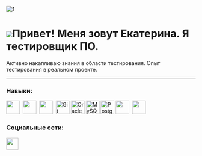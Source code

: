 ![1](https://github.com/artkatty/artkatty/assets/130747406/961a8cf7-1fee-4182-ae18-2f62a7654350)


![](https://user-images.githubusercontent.com/18350557/176309783-0785949b-9127-417c-8b55-ab5a4333674e.gif)Привет! 
Меня зовут Екатерина. Я тестировщик ПО.
============================================================================================================================

Активно накапливаю знания в области тестирования. 
Опыт тестирования в реальном проекте.

---------------
  
### Навыки:

<p align="left">
<img src="https://cdn.jsdelivr.net/gh/devicons/devicon/icons/confluence/confluence-original.svg"  titl="js" width="36" height="36" />&nbsp;
<img src="https://cdn.jsdelivr.net/gh/devicons/devicon/icons/jira/jira-original.svg" titl="js" width="36" height="36" />&nbsp;
<img src="https://cdn.jsdelivr.net/gh/devicons/devicon/icons/trello/trello-plain.svg" width="36" height="36" />&nbsp;
<a href="https://git-scm.com/" target="_blank" rel="noreferrer"><img src="https://raw.githubusercontent.com/danielcranney/readme-generator/main/public/icons/skills/git-colored.svg" width="36" height="36" alt="Git" /></a>
<a href="https://www.oracle.com/uk/index.html" target="_blank" rel="noreferrer"><img src="https://raw.githubusercontent.com/danielcranney/readme-generator/main/public/icons/skills/oracle-colored.svg" width="36" height="36" alt="Oracle" /></a>
<a href="https://www.mysql.com/" target="_blank" rel="noreferrer"><img src="https://raw.githubusercontent.com/danielcranney/readme-generator/main/public/icons/skills/mysql-colored.svg" width="36" height="36" alt="MySQL" /></a>
<a href="https://www.postgresql.org/" target="_blank" rel="noreferrer"><img src="https://raw.githubusercontent.com/danielcranney/readme-generator/main/public/icons/skills/postgresql-colored.svg" width="36" height="36" alt="PostgreSQL" /></a>
<img src="https://cdn.jsdelivr.net/gh/devicons/devicon/icons/androidstudio/androidstudio-original.svg" titl="js" width="36" height="36" />&nbsp; 
<img src="https://cdn.jsdelivr.net/gh/devicons/devicon/icons/vscode/vscode-original.svg" width="36" height="36" />&nbsp;                                
</p>

### Социальные сети:

<p /></a> <a href="https://www.linkedin.com/in/https://www.linkedin.com/in/ekaterina-fligina/" target="_blank" rel="noreferrer"><img src="https://raw.githubusercontent.com/danielcranney/readme-generator/main/public/icons/socials/linkedin.svg" width="32" height="32" /></a></p>
